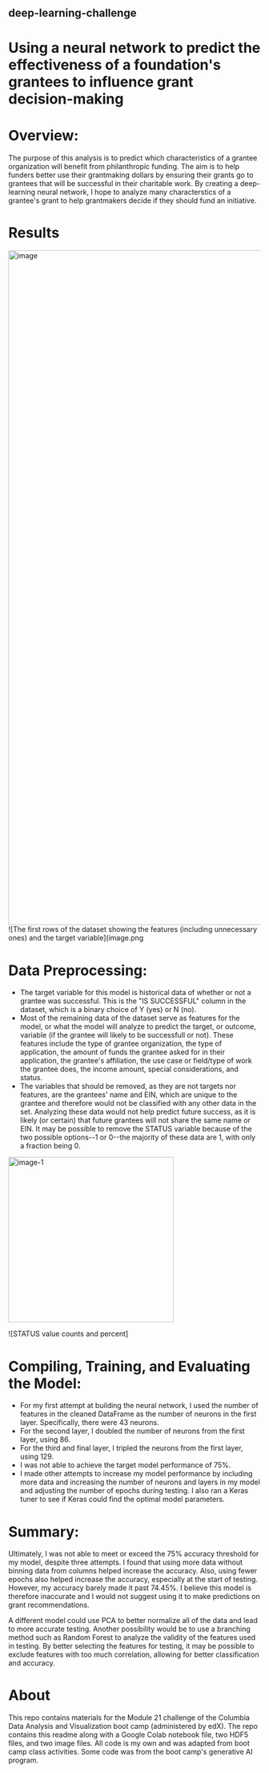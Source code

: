 ## deep-learning-challenge
# Using a neural network to predict the effectiveness of a foundation's grantees to influence grant decision-making

# Overview:
The purpose of this analysis is to predict which characteristics of a grantee organization will benefit from philanthropic funding. The aim is to help funders better use their grantmaking dollars by ensuring their grants go to grantees that will be successful in their charitable work. By creating a deep-learning neural network, I hope to analyze many characterstics of a grantee's grant to help grantmakers decide if they should fund an initiative.

# Results

<img width="1346" alt="image" src="https://github.com/dancab13/deep-learning-challenge/assets/147662348/bdaaa8b2-133c-474d-bef5-37c42818334c">
![The first rows of the dataset showing the features (including unnecessary ones) and the target variable](image.png

# Data Preprocessing:
* The target variable for this model is historical data of whether or not a grantee was successful. This is the "IS SUCCESSFUL" column in the dataset, which is a binary choice of Y (yes) or N (no).
* Most of the remaining data of the dataset serve as features for the model, or what the model will analyze to predict the target, or outcome, variable (if the grantee will likely to be successfull or not). These features include the type of grantee organization, the type of application, the amount of funds the grantee asked for in their application, the grantee's affiliation, the use case or field/type of work the grantee does, the income amount, special considerations, and status.
* The variables that should be removed, as they are not targets nor features, are the grantees' name and EIN, which are unique to the grantee and therefore would not be classified with any other data in the set. Analyzing these data would not help predict future success, as it is likely (or certain) that future grantees will not share the same name or EIN. It may be possible to remove the STATUS variable because of the two possible options--1 or 0--the majority of these data are 1, with only a fraction being 0.
<img width="330" alt="image-1" src="https://github.com/dancab13/deep-learning-challenge/assets/147662348/820eed13-7e01-4276-b571-c25c7098523c">

![STATUS value counts and percent]

# Compiling, Training, and Evaluating the Model:
* For my first attempt at building the neural network, I used the number of features in the cleaned DataFrame as the number of neurons in the first layer. Specifically, there were 43 neurons.
* For the second layer, I doubled the number of neurons from the first layer, using 86.
* For the third and final layer, I tripled the neurons from the first layer, using 129.
* I was not able to achieve the target model performance of 75%.
* I made other attempts to increase my model performance by including more data and increasing the number of neurons and layers in my model and adjusting the number of epochs during testing. I also ran a Keras tuner to see if Keras could find the optimal model parameters.

# Summary: 
Ultimately, I was not able to meet or exceed the 75% accuracy threshold for my model, despite three attempts. I found that using more data without binning data from columns helped increase the accuracy. Also, using fewer epochs also helped increase the accuracy, especially at the start of testing. However, my accuracy barely made it past 74.45%. I believe this model is therefore inaccurate and I would not suggest using it to make predictions on grant recommendations.

A different model could use PCA to better normalize all of the data and lead to more accurate testing. Another possibility would be to use a branching method such as Random Forest to analyze the validity of the features used in testing. By better selecting the features for testing, it may be possible to exclude features with too much correlation, allowing for better classification and accuracy.

# About
This repo contains materials for the Module 21 challenge of the Columbia Data Analysis and Visualization boot camp (administered by edX). The repo contains this readme along with a Google Colab notebook file, two HDF5 files, and two image files. All code is my own and was adapted from boot camp class activities. Some code was from the boot camp's generative AI program.

